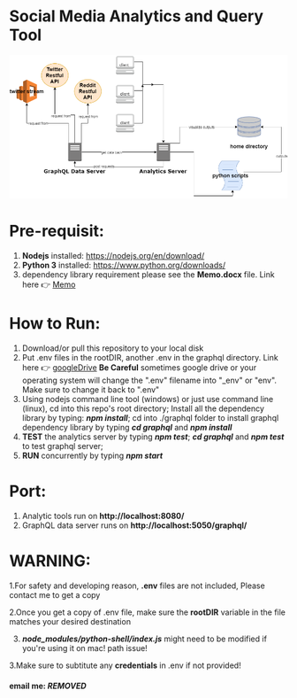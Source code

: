 # Social Media Analytics and Query Tool
![Architecture](/docs/architecture.png)

# Pre-requisit:
1. **Nodejs** installed: https://nodejs.org/en/download/
2. **Python 3** installed: https://www.python.org/downloads/
3. dependency library requirement please see the **Memo.docx** file. Link here :point_right: [Memo](https://github.com/IllinoisSocialMediaMacroscope/analytics-standalone/tree/master/docs/memo.pdf)

# How to Run:
1. Download/or pull this repository to your local disk
2. Put .env files in the rootDIR, another .env in the graphql directory. Link here :point_right: [googleDrive](https://drive.google.com/drive/folders/0B37hhRXKgRPOZG1MbUdwSEdVNWM)
**Be Careful** sometimes google drive or your operating system will change the ".env" filename into "_env" or "env". Make sure to change it back to ".env" 
3. Using nodejs command line tool (windows) or just use command line (linux), cd into this repo's root directory; Install all the dependency library by typing: **_npm install_**; cd into ./graphql folder to install graphql dependency library by typing **_cd graphql_** and **_npm install_**
4. **TEST** the analytics server by typing **_npm test_**; **_cd graphql_** and **_npm test_** to test graphql server;
5. **RUN** concurrently by typing **_npm start_**

# Port:
1. Analytic tools run on **http://localhost:8080/**
2. GraphQL data server runs on **http://localhost:5050/graphql/**

# WARNING:
1.For safety and developing reason, **.env** files are not included, Please contact me to get a copy

2.Once you get a copy of .env file, make sure the **rootDIR** variable in the file matches your desired destination 

3. **_node_modules/python-shell/index.js_** might need to be modified if you're using it on mac! path issue!

3.Make sure to subtitute any **credentials** in .env if not provided!
#### email me: _***REMOVED***_

